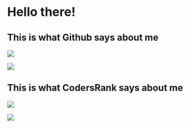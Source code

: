# Hello there!

## This is what Github says about me

![](https://github-readme-stats.vercel.app/api?username=jbiason&count_private=true&show_icons=true&theme=radical&hide_title=true)

![](https://github-readme-stats.vercel.app/api/top-langs/?username=jbiason&layout=compact&theme=radical)

## This is what CodersRank says about me

![](https://cr-skills-chart-widget.azurewebsites.net/api/api?username=jbiason)

![](https://cr-ss-service.azurewebsites.net/api/ScreenShot?widget=summary&username=jbiason)
